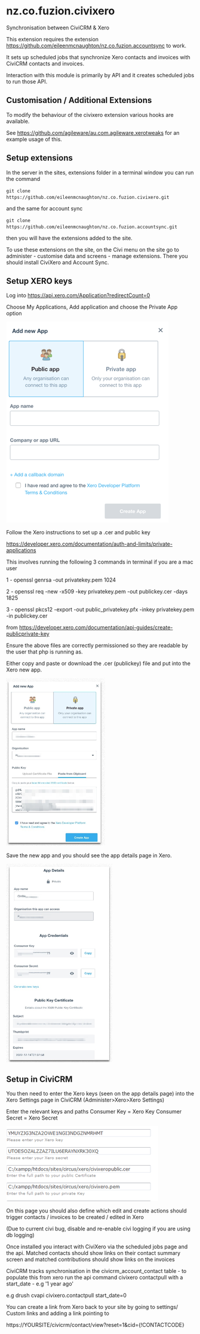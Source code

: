 # nz.co.fuzion.civixero

Synchronisation between CiviCRM &amp; Xero

This extension requires the extension https://github.com/eileenmcnaughton/nz.co.fuzion.accountsync to work.

It sets up scheduled jobs that synchronize Xero contacts and invoices with CiviCRM contacts and invoices.

Interaction with this module is primarily by API and it creates scheduled jobs to run those API.

## Customisation / Additional Extensions

To modify the behaviour of the civixero extension various hooks are available.

See https://github.com/agileware/au.com.agileware.xerotweaks for an example usage of this.

## Setup extensions

In the server in the sites, extensions folder in a terminal window you can run the command

`git clone https://github.com/eileenmcnaughton/nz.co.fuzion.civixero.git`

and the same for account sync

`git clone https://github.com/eileenmcnaughton/nz.co.fuzion.accountsync.git`

then you will have the extensions added to the site.

To use these extensions on the site, on the Civi menu on the site go to administer - customise data and screens - manage extensions. There you should install CiviXero and Account Sync.

## Setup XERO keys

Log into https://api.xero.com/Application?redirectCount=0

Choose My Applications, Add application and choose the Private App option

![Add New App](docs/images/Add_new_App.png)

Follow the Xero instructions to set up a .cer and public key

https://developer.xero.com/documentation/auth-and-limits/private-applications

This involves running the following 3 commands in terminal if you are a mac user

1 - openssl genrsa -out privatekey.pem 1024

2 - openssl req -new -x509 -key privatekey.pem -out publickey.cer -days 1825

3 - openssl pkcs12 -export -out public_privatekey.pfx -inkey privatekey.pem -in publickey.cer

from https://developer.xero.com/documentation/api-guides/create-publicprivate-key

Ensure the above files are correctly permissioned so they are readable by the user that php is running as.

Either copy and paste or download the .cer (publickey) file and put into the Xero new app.

![New App filled out](docs/images/New_App_filled_out.png)

Save the new app and you should see the app details page in Xero.

![App Details](docs/images/App_Details.png)

## Setup in CiviCRM

You then need to enter the Xero keys (seen on the app details page) into the Xero Settings page in CiviCRM (Administer>Xero>Xero Settings)

Enter the relevant keys and paths
Consumer Key = Xero Key
Consumer Secret = Xero Secret

![Xero Settings](docs/images/xero_settings.png)

On this page you should also define which edit and create actions should trigger contacts / invoices to be created / edited in Xero

(Due to current civi bug, disable and re-enable civi logging if you are using db logging)

Once installed you interact with CiviXero via the scheduled jobs page and the api. Matched contacts should show links on their contact summary screen and matched contributions should show links on the invoices


CiviCRM tracks synchronisation in the civicrm_account_contact table - to populate this from xero run the api command civixero contactpull with a start_date - e.g '1 year ago'

e.g
drush cvapi civixero.contactpull start_date=0



  You can create a link from Xero back to your site by going to settings/ Custom links and adding a link pointing to

  https://YOURSITE/civicrm/contact/view?reset=1&cid={!CONTACTCODE}
